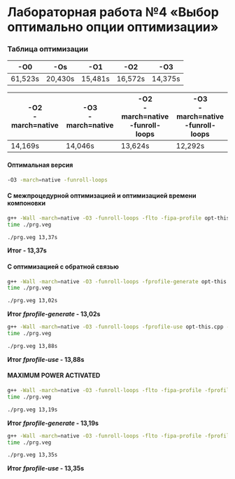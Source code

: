 # Лабораторная работа №4 «Выбор оптимально опции оптимизации»

### Таблица оптимизации

|   -O0   |   -Os   |   -O1   |   -O2   |   -O3   |
|---------|---------|---------|---------|---------|
| 61,523s | 20,430s | 15,481s | 16,572s | 14,375s |

| -O2 <br> -march=native | -O3 <br> -march=native | -O2 <br> -march=native <br> -funroll-loops | -O3 <br> -march=native <br> -funroll-loops |
|------------------------|------------------------|--------------------------------------------|--------------------------------------------|
|         14,169s        |         14,046s        |                  13,624s                   |                   12,292s                  |

#### Оптимальная версия
```bash
-O3 -march=native -funroll-loops
```

#### С межпроцедурной оптимизацией и оптимизацией времени компоновки
```bash
g++ -Wall -march=native -O3 -funroll-loops -flto -fipa-profile opt-this.cpp -o prg.veg
time ./prg.veg

./prg.veg 13,37s
```

__Итог - 13,37s__

#### С оптимизацией с обратной связью
```bash
g++ -Wall -march=native -O3 -funroll-loops -fprofile-generate opt-this.cpp -o prg.veg
time ./prg.veg

./prg.veg 13,02s
```

__Итог _fprofile-generate_ - 13,02s__

```bash
g++ -Wall -march=native -O3 -funroll-loops -fprofile-use opt-this.cpp -o prg.veg
time ./prg.veg

./prg.veg 13,88s
```

__Итог _fprofile-use_ - 13,88s__

#### MAXIMUM POWER ACTIVATED
```bash
g++ -Wall -march=native -O3 -funroll-loops -flto -fipa-profile -fprofile-generate opt-this.cpp -o prg.veg
time ./prg.veg

./prg.veg 13,19s
```

__Итог _fprofile-generate_ - 13,19s__

```bash
g++ -Wall -march=native -O3 -funroll-loops -flto -fipa-profile -fprofile-use opt-this.cpp -o prg.veg
time ./prg.veg

./prg.veg 13,35s
```

__Итог _fprofile-use_ - 13,35s__
